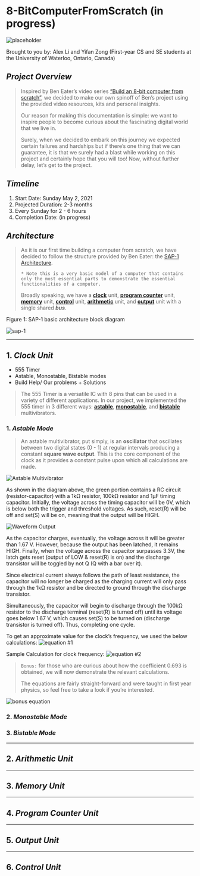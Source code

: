 # 8-BitComputerFromScratch (in progress)
![placeholder](assets/8bit-computer.jpg)

Brought to you by: Alex Li and Yifan Zong (First-year CS and SE students at the University of Waterloo, Ontario, Canada)

## _Project Overview_ 
> Inspired by Ben Eater’s video series [“Build an 8-bit computer from scratch”](https://eater.net/8bit), we decided to make our own spinoff of Ben’s project using the provided video resources, kits and personal insights. 
> 
> Our reason for making this documentation is simple:  we want to inspire people to become curious about the fascinating digital world that we live in.
> 
>  Surely, when we decided to embark on this journey we expected certain failures and hardships but if there’s one thing that we can guarantee, it is that we surely had a blast while working on this project and certainly hope that you will too! Now, without further delay, let’s get to the project.

## _Timeline_ 
1. Start Date: Sunday May 2, 2021
2. Projected Duration: 2-3 months
3. Every Sunday for 2 - 6 hours
4. Completion Date: (in progress) 

## _Architecture_
> As it is our first time building a computer from scratch, we have decided to follow the structure provided by Ben Eater: the [SAP-1 Architecture](https://study-for-exam.blogspot.com/2013/06/describe-sap-1-architecture.html).
> 
> ```* Note this is a very basic model of a computer that contains only the most essential parts to demonstrate the essential functionalities of a computer.```
> 
> Broadly speaking, we have a [**clock**](#1-Clock-Unit) unit, [**program counter**](#4-Program-Counter-Unit) unit, [**memory**](#3-Memory-Unit) unit, [**control**](#6-Control-Unit) unit, [**arithmetic**](#2-Arithmetic-Unit) unit, and [**output**](#5-Output-Unit) unit with a single shared **_bus_**.

Figure 1: SAP-1 basic architecture  block diagram

![sap-1](./assets/SAP-1Arch.jpg)

<hr>

## 1. _Clock Unit_
* 555 Timer
* Astable, Monostable, Bistable modes
* Build Help/ Our problems + Solutions

> The 555 Timer is a versatile IC with 8 pins that can be used in a variety of different applications. In our project, we implemented the 555 timer in 3 different ways: [**astable**](#1-Astable-Mode), [**monostable**](#2-Monostable-Mode), and [**bistable**](#3-Bistable-Mode) multivibrators.

### 1. _Astable Mode_
> An astable multivibrator, put simply, is an **oscillator** that oscillates between two digital states (0 - 1) at regular intervals producing a constant **square wave output**. This is the core component of the clock as it provides a constant pulse upon which all calculations are made.

![Astable Multivibrator](assets/AstableMultivibrator.png)

As shown in the diagram above, the green portion contains a RC circuit (resistor-capacitor) with a 1kΩ resistor, 100kΩ resistor and 1μF timing capacitor. Initially, the voltage across the timing capacitor will be 0V, which is below both the trigger and threshold voltages. As such, reset(R) will be off and set(S) will be on, meaning that the output will be HIGH. 

![Waveform Output](assets/SquareWave.png)

As the capacitor charges, eventually, the voltage across it will be greater than 1.67 V. However, because the output has been latched, it remains HIGH. Finally, when the voltage across the capacitor surpasses 3.3V, the latch gets reset (output of LOW & reset(R) is on) and the discharge transistor will be toggled by not Q (Q with a bar over it).

Since electrical current always follows the path of least resistance, the capacitor will no longer be charged as the charging current will only pass through the 1kΩ resistor and be directed to ground through the discharge transistor.

Simultaneously, the capacitor will begin to discharge through the 100kΩ resistor to the discharge terminal (reset(R) is turned off) until its voltage goes below 1.67 V, which causes set(S) to be turned on (discharge transistor is turned off). Thus, completing one cycle. 

To get an approximate value for the clock’s frequency, we used the below calculations:
![equation #1](assets/Equation1.png)

Sample Calculation for clock frequency:
![equation #2](assets/Equation2.png)

> ``` Bonus: ``` for those who are curious about how the coefficient 0.693 is obtained, we will now demonstrate the relevant calculations. 
> 
>  The equations are fairly straight-forward and were taught in first year physics, so feel free to take a look if you’re interested.

![bonus equation](assets/BonusEquations.png)

### 2. _Monostable Mode_


### 3. _Bistable Mode_

<hr>

## 2. _Arithmetic Unit_

<hr>

## 3. _Memory Unit_

<hr>

## 4. _Program Counter Unit_

<hr>

## 5. _Output Unit_

<hr>

## 6. _Control Unit_



